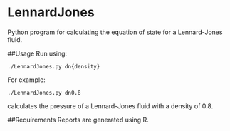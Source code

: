 LennardJones
=======

Python program for calculating the equation of state for a Lennard-Jones fluid.

##Usage
Run using:

    ./LennardJones.py dn{density}

For example:

    ./LennardJones.py dn0.8

calculates the pressure of a Lennard-Jones fluid with a density of 0.8.

##Requirements
Reports are generated using R.
